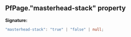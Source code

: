 ## PfPage."masterhead-stack" property

**Signature:**

```typescript
"masterhead-stack": "true" | "false" | null;
```
